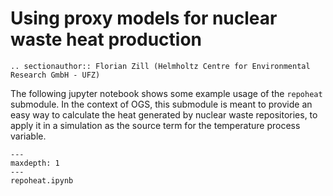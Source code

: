 # Using proxy models for nuclear waste heat production

```{eval-rst}
.. sectionauthor:: Florian Zill (Helmholtz Centre for Environmental Research GmbH - UFZ)
```

The following jupyter notebook shows some example usage of the `repoheat` submodule.
In the context of OGS, this submodule is meant to provide an easy way to calculate
the heat generated by nuclear waste repositories, to apply it in a simulation as
the source term for the temperature process variable.

```{toctree}
---
maxdepth: 1
---
repoheat.ipynb
```
